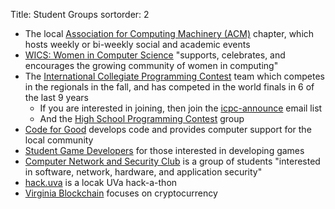 Title: Student Groups
sortorder: 2

- The local [Association for Computing Machinery (ACM)](http://acm.cs.virginia.edu) chapter, which hosts weekly or bi-weekly social and academic events
- [WICS: Women in Computer Science](http://wics.cs.virginia.edu/) "supports, celebrates, and encourages the growing community of women in computing"
- The [International Collegiate Programming Contest](https://www.cs.virginia.edu/~asb/icpc/) team which competes in the regionals in the fall, and has competed in the world finals in 6 of the last 9 years
    - If you are interested in joining, then join the [icpc-announce](https://lists.virginia.edu/sympa/info/icpc-announce) email list
    - And the [High School Programming Contest](http://acm.cs.virginia.edu/hspc.php) group
- [Code for Good](http://codeforgood.cs.virginia.edu/) develops code and provides computer support for the local community
- [Student Game Developers](http://sgd.cs.virginia.edu/) for those interested in developing games
- [Computer Network and Security Club](https://cnsatuva.github.io) is a group of students "interested in software, network, hardware, and application security"
- [hack.uva](http://hackuva.io) is a locak UVa hack-a-thon
- [Virginia Blockchain](https://virginiablockchain.github.io) focuses on cryptocurrency

